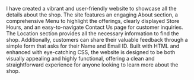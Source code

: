 I have created a vibrant and user-friendly website to showcase all the details about the shop. The site features an engaging About section, a comprehensive Menu to highlight the offerings, clearly displayed Store Hours, and an easy-to-navigate Contact Us page for customer inquiries. The Location section provides all the necessary information to find the shop. Additionally, customers can share their valuable feedback through a simple form that asks for their Name and Email ID. Built with HTML and enhanced with eye-catching CSS, the website is designed to be both visually appealing and highly functional, offering a clean and straightforward experience for anyone looking to learn more about the shop.
